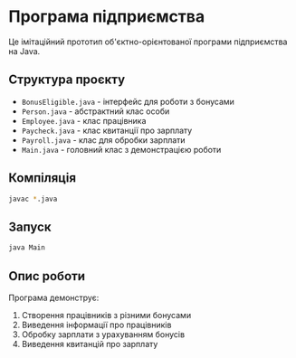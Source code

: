 # Програма підприємства

Це імітаційний прототип об'єктно-орієнтованої програми підприємства на Java.

## Структура проєкту

- `BonusEligible.java` - інтерфейс для роботи з бонусами
- `Person.java` - абстрактний клас особи
- `Employee.java` - клас працівника
- `Paycheck.java` - клас квитанції про зарплату
- `Payroll.java` - клас для обробки зарплати
- `Main.java` - головний клас з демонстрацією роботи

## Компіляція

```bash
javac *.java
```

## Запуск

```bash
java Main
```

## Опис роботи

Програма демонструє:
1. Створення працівників з різними бонусами
2. Виведення інформації про працівників
3. Обробку зарплати з урахуванням бонусів
4. Виведення квитанцій про зарплату
